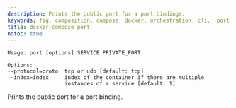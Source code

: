 ```yaml
---
description: Prints the public port for a port bindings.
keywords: fig, composition, compose, docker, orchestration, cli,  port
title: docker-compose port
notoc: true
---
```


```
Usage: port [options] SERVICE PRIVATE_PORT

Options:
--protocol=proto  tcp or udp [default: tcp]
--index=index     index of the container if there are multiple
                  instances of a service [default: 1]
```

Prints the public port for a port binding.
